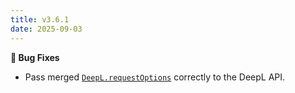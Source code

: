 ```yaml
---
title: v3.6.1
date: 2025-09-03
---
```


**🐞 Bug Fixes**

- Pass merged [`DeepL.requestOptions`](/docs/content-translator/configuration/global#deepl-api-configuration) correctly to the DeepL API.
